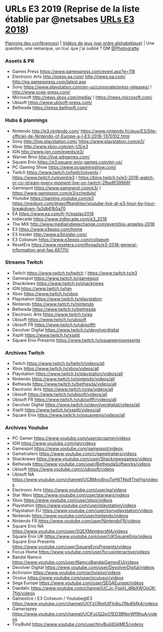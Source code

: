 # URLs E3 2019 (Reprise de la liste établie par @netsabes [URLs E3 2018](https://gist.github.com/sebasten/967efbaecfb5c140e921ca478d8624e4#file-urlse32018-md))

[Planning des conférences](https://gitlab.com/Photogratte/e3-2019/blob/master/Conf%C3%A9rences_E3_2019.md)] | [Vidéos de jeux (par ordre alphabétique)](https://gitlab.com/Photogratte/e3-2019/blob/master/trailersE32019alphasort.md) | Une question, une remarque, un truc que j'ai oublié ? DM [@Photogratte](https://twitter.com/Photogratte)

### Assets & PR
* Games Press https://www.gamespress.com/event.asp?e=118
* Electronic Arts http://press.ea.com/ http://news.ea.com/ http://ea.gamespress.com/latest.asp
* Sony https://www.playstation.com/en-us/corporate/press-releases/ / http://www.scee-press.com/
* Microsoft http://news.xbox.com/media/ / https://news.microsoft.com/
* Ubisoft https://www.ubisoft-press.com/
* Bethesda https://press.bethsoft.com/

### Hubs & plannings

* Nintendo http://e3.nintendo.com/ https://www.nintendo.fr/Jeux/E3/Site-officiel-de-Nintendo-of-Europe-a-l-E3-2018-1370102.html
* Sony http://live.playstation.com/ https://www.playstation.com/e3/
* Xbox http://www.xbox.com/en-US/e3
* IGN http://www.ign.com/events/e3/
* Warner Bros http://live.wbgames.com/
* Square Enix https://e3.square-enix-games.com/en-us/
* PC Gaming Show https://www.pcgamingshow.com/
* Twitch https://www.twitch.tv/twitch/events / https://www.twitch.tv/event/e3 / https://blog.twitch.tv/e3-2018-watch-or-co-stream-every-moment-live-on-twitch-2fbe8f39966f
* Gamespot https://www.gamespot.com/e3/ / https://www.gamespot.com/e3/schedule/
* Youtube https://gaming.youtube.com/e3 https://medium.com/@geoffkeighley/youtube-live-at-e3-hour-by-hour-breakdown-1a3db61b5a70
* EA https://www.ea.com/fr-fr/eaplay2018
* Indiecade https://www.indiecade.com/e3_2018
* The MIX http://www.mediaindieexchange.com/event/los-angeles-2018
* E3 https://www.e3expo.com/home
* E3 Insider http://www.e3insider.com/
* E3 Coliseum https://www.e3expo.com/coliseum
* ResetEra https://www.resetera.com/threads/e3-2018-general-information-and-faq.46770/

### Streams Twitch
* Twitch https://www.twitch.tv/twitch / https://www.twitch.tv/e3
* Gamespot https://www.twitch.tv/gamespot
* Shacknews https://www.twitch.tv/shacknews
* IGN https://www.twitch.tv/ign
* Xbox https://www.twitch.tv/xbox
* Playstation https://www.twitch.tv/playstation
* Nintendo https://www.twitch.tv/nintendo
* Bethesda https://www.twitch.tv/bethesda
* Electronic Arts https://www.twitch.tv/ea
* Ubisoft https://www.twitch.tv/ubisoft
* Ubisoft FR https://www.twitch.tv/ubisoftfr
* Devolver Digital https://www.twitch.tv/devolverdigital
* Xsplit https://www.twitch.tv/xsplit
* Square Enix Presents https://www.twitch.tv/squareenixpresents

### Archives Twitch
* Twitch https://www.twitch.tv/twitch/videos/all
* Xbox https://www.twitch.tv/xbox/videos/all
* Playstation https://www.twitch.tv/playstation/videos/all
* Nintendo https://www.twitch.tv/nintendo/videos/all
* Bethesda https://www.twitch.tv/bethesda/videos/all
* Electronic Arts https://www.twitch.tv/ea/videos/all
* Ubisoft https://www.twitch.tv/ubisoft/videos/all
* Ubisoft FR https://www.twitch.tv/ubisoftfr/videos/all
* Devolver Digital https://www.twitch.tv/devolverdigital/videos/all
* Xsplit https://www.twitch.tv/xsplit/videos/all
* Square Enix https://www.twitch.tv/squareenix/videos/all

### Archives Youtube
* PC Gamer https://www.youtube.com/user/pcgamer/videos
* IGN https://www.youtube.com/ign/videos
* Gamespot https://www.youtube.com/gamespot/videos
* Gametrailers https://www.youtube.com/c/gametrailers/videos
* Shacknews https://www.youtube.com/user/Shacknewsgames/videos
* Bethesda https://www.youtube.com/user/BethesdaSoftworks/videos
* Ubisoft https://www.youtube.com/c/ubisoft/videos
* Ubisoft NA https://www.youtube.com/channel/UCBMvc6jvuTxH6TNo9ThpYjg/videos
* Electronic Arts https://www.youtube.com/user/ea/videos
* Star Wars https://www.youtube.com/user/starwars/videos
* Xbox https://www.youtube.com/user/xbox/videos
* Playstation https://www.youtube.com/user/playstation/videos
* Playstation EU https://www.youtube.com/user/sonyplaystation/videos
* Nintendo https://www.youtube.com/user/nintendo/videos
* Nintendo FR https://www.youtube.com/user/NintendoFR/videos
* Square Enix NA https://www.youtube.com/user/SQEXMembersNA/videos
* Square Enix UK https://www.youtube.com/user/UKSquareEnix/videos
* Square Enix Presents https://www.youtube.com/user/SquareEnixPresents/videos
* Focus Home https://www.youtube.com/user/focusinteractive/videos
* Bandai Namco https://www.youtube.com/user/NamcoBandaiGamesEU/videos
* Devolver Digital https://www.youtube.com/user/DevolverDigital/videos
* Activision https://www.youtube.com/activision/videos
* Oculus https://www.youtube.com/user/oculusvr/videos
* Sega Europe https://www.youtube.com/user/SEGAEurope/videos
* Daedalic https://www.youtube.com/channel/UCJc-FppH_dRbXWOpUK-7fjg/videos
* Gameslice / E3 Coliseum / Youtube@E3 https://www.youtube.com/channel/UCFzCRmlUIFln8oJ1NuKbfkA/videos
* Gamersprey https://www.youtube.com/channel/UClFuUQ2pO1ED3BNorWf9huA/videos
* TinyBuild https://www.youtube.com/user/tinyBuildGAMES/videos

